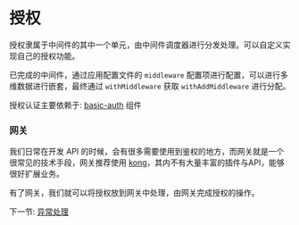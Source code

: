 # 授权

授权隶属于中间件的其中一个单元，由中间件调度器进行分发处理。可以自定义实现自己的授权功能。

已完成的中间件，通过应用配置文件的 `middleware` 配置项进行配置，可以进行多维数据进行嵌套，最终通过 `withMiddleware` 获取 `withAddMiddleware` 进行分配。

授权认证主要依赖于: [basic-auth](https://github.com/JanHuang/basic-authenticate) 组件

### 网关

我们日常在开发 API 的时候，会有很多需要使用到鉴权的地方，而网关就是一个很常见的技术手段，网关推荐使用 [kong](https://getkong.org/)，其内不有大量丰富的插件与API，能够很好扩展业务。

有了网关，我们就可以将授权放到网关中处理，由网关完成授权的操作。

下一节: [异常处理](zh-cn/basic/2-7-exception-logger-handling.md)
